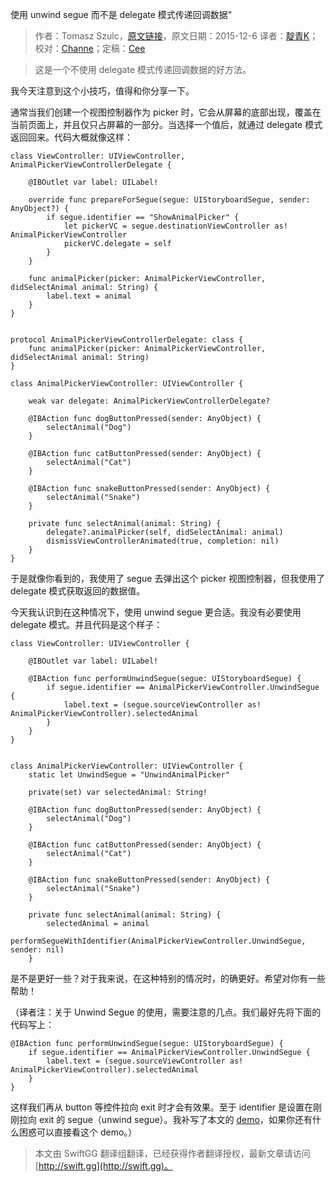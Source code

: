 使用 unwind segue 而不是 delegate 模式传递回调数据"

> 作者：Tomasz Szulc，[原文链接](http://szulctomasz.com/ios-passing-data-back-using-unwind-segue-instead-of-delegate-pattern/)，原文日期：2015-12-6
> 译者：[靛青K](http://blog.dianqk.org/)；校对：[Channe](http://www.jianshu.com/users/7a07113a6597/latest_articles)；定稿：[Cee](https://github.com/Cee)
  









> 这是一个不使用 delegate 模式传递回调数据的好方法。

我今天注意到这个小技巧，值得和你分享一下。



通常当我们创建一个视图控制器作为 picker 时，它会从屏幕的底部出现，覆盖在当前页面上，并且仅只占屏幕的一部分。当选择一个值后，就通过 delegate 模式返回回来。代码大概就像这样：

    
    class ViewController: UIViewController, AnimalPickerViewControllerDelegate {
    
        @IBOutlet var label: UILabel!
        
        override func prepareForSegue(segue: UIStoryboardSegue, sender: AnyObject?) {
            if segue.identifier == "ShowAnimalPicker" {
                let pickerVC = segue.destinationViewController as! AnimalPickerViewController
                pickerVC.delegate = self
            }
        }
        
        func animalPicker(picker: AnimalPickerViewController, didSelectAnimal animal: String) {
            label.text = animal
        }
    }

    
    protocol AnimalPickerViewControllerDelegate: class {
        func animalPicker(picker: AnimalPickerViewController, didSelectAnimal animal: String)
    }
    
    class AnimalPickerViewController: UIViewController {
        
        weak var delegate: AnimalPickerViewControllerDelegate?
    
        @IBAction func dogButtonPressed(sender: AnyObject) {
            selectAnimal("Dog")
        }
        
        @IBAction func catButtonPressed(sender: AnyObject) {
            selectAnimal("Cat")
        }
        
        @IBAction func snakeButtonPressed(sender: AnyObject) {
            selectAnimal("Snake")
        }
        
        private func selectAnimal(animal: String) {
            delegate?.animalPicker(self, didSelectAnimal: animal)
            dismissViewControllerAnimated(true, completion: nil)
        }
    }

于是就像你看到的，我使用了 segue 去弹出这个 picker 视图控制器，但我使用了 delegate 模式获取返回的数据值。

今天我认识到在这种情况下，使用 unwind segue 更合适。我没有必要使用 delegate 模式。并且代码是这个样子：

    
    class ViewController: UIViewController {
    
        @IBOutlet var label: UILabel!
        
        @IBAction func performUnwindSegue(segue: UIStoryboardSegue) {
            if segue.identifier == AnimalPickerViewController.UnwindSegue {
                label.text = (segue.sourceViewController as! AnimalPickerViewController).selectedAnimal
            }
        }
    }

    
    class AnimalPickerViewController: UIViewController {
        static let UnwindSegue = "UnwindAnimalPicker"
        
        private(set) var selectedAnimal: String!
        
        @IBAction func dogButtonPressed(sender: AnyObject) {
            selectAnimal("Dog")
        }
        
        @IBAction func catButtonPressed(sender: AnyObject) {
            selectAnimal("Cat")
        }
        
        @IBAction func snakeButtonPressed(sender: AnyObject) {
            selectAnimal("Snake")
        }
        
        private func selectAnimal(animal: String) {
            selectedAnimal = animal
            performSegueWithIdentifier(AnimalPickerViewController.UnwindSegue, sender: nil)
        }

是不是更好一些？对于我来说，在这种特别的情况时，的确更好。希望对你有一些帮助！

（译者注：关于 Unwind Segue 的使用，需要注意的几点。我们最好先将下面的代码写上：

    
    @IBAction func performUnwindSegue(segue: UIStoryboardSegue) {
        if segue.identifier == AnimalPickerViewController.UnwindSegue {
            label.text = (segue.sourceViewController as! AnimalPickerViewController).selectedAnimal
        }
    }

这样我们再从 button 等控件拉向 exit 时才会有效果。至于 identifier 是设置在刚刚拉向 exit 的 segue（unwind segue）。我补写了本文的 [demo](http://github.com/DianQK/StudyUnwindSegue)，如果你还有什么困惑可以直接看这个 demo。）
> 本文由 SwiftGG 翻译组翻译，已经获得作者翻译授权，最新文章请访问 [http://swift.gg](http://swift.gg)。
